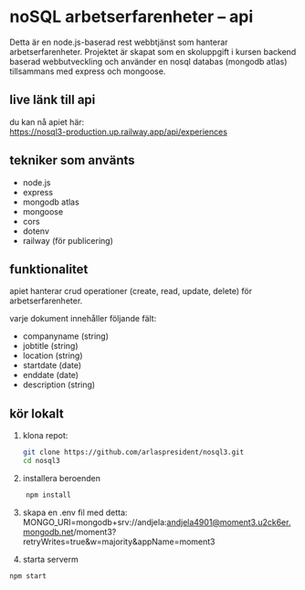 # noSQL arbetserfarenheter – api

Detta är en node.js-baserad rest webbtjänst som hanterar arbetserfarenheter. Projektet är skapat som en skoluppgift i kursen backend baserad webbutveckling och använder en nosql databas (mongodb atlas) tillsammans med express och mongoose.

## live länk till api

du kan nå apiet här:  
https://nosql3-production.up.railway.app/api/experiences

## tekniker som använts

- node.js  
- express  
- mongodb atlas  
- mongoose  
- cors  
- dotenv  
- railway (för publicering)  

## funktionalitet

apiet hanterar crud operationer (create, read, update, delete) för arbetserfarenheter.

varje dokument innehåller följande fält:

- companyname (string)  
- jobtitle (string)  
- location (string)  
- startdate (date)  
- enddate (date)  
- description (string)  

## kör lokalt

1. klona repot:

   ```bash
   git clone https://github.com/arlaspresident/nosql3.git
   cd nosql3

2. installera beroenden

```bash
    npm install
```
3. skapa en .env fil med detta:
MONGO_URI=mongodb+srv://andjela:andjela4901@moment3.u2ck6er.mongodb.net/moment3?retryWrites=true&w=majority&appName=moment3

4. starta serverm
```bash
npm start

